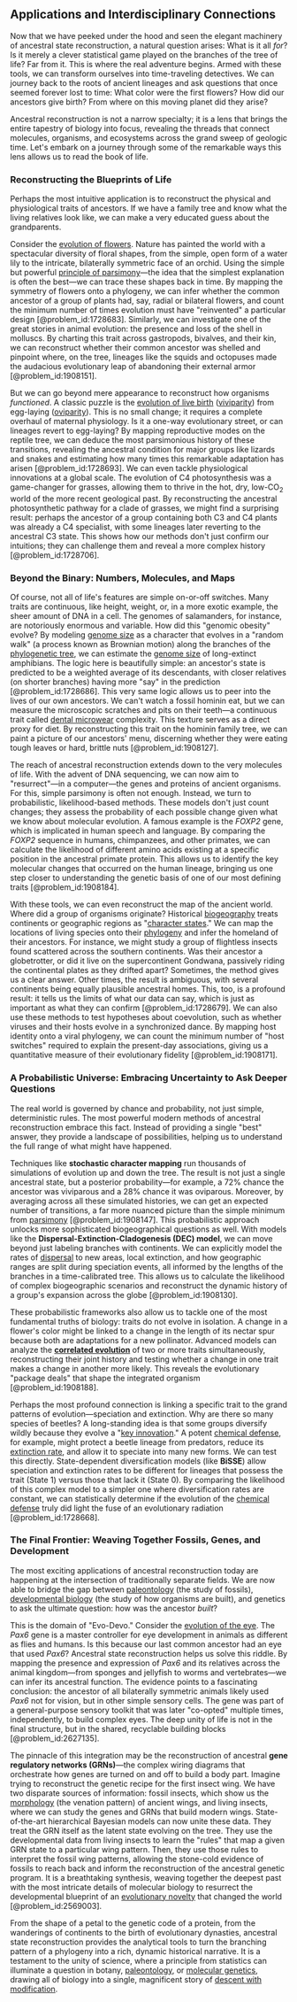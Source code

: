## Applications and Interdisciplinary Connections

Now that we have peeked under the hood and seen the elegant machinery of ancestral state reconstruction, a natural question arises: What is it all *for*? Is it merely a clever statistical game played on the branches of the tree of life? Far from it. This is where the real adventure begins. Armed with these tools, we can transform ourselves into time-traveling detectives. We can journey back to the roots of ancient lineages and ask questions that once seemed forever lost to time: What color were the first flowers? How did our ancestors give birth? From where on this moving planet did they arise?

Ancestral reconstruction is not a narrow specialty; it is a lens that brings the entire tapestry of biology into focus, revealing the threads that connect molecules, organisms, and ecosystems across the grand sweep of geologic time. Let's embark on a journey through some of the remarkable ways this lens allows us to read the book of life.

### Reconstructing the Blueprints of Life

Perhaps the most intuitive application is to reconstruct the physical and physiological traits of ancestors. If we have a family tree and know what the living relatives look like, we can make a very educated guess about the grandparents.

Consider the [evolution of flowers](@article_id:264786). Nature has painted the world with a spectacular diversity of floral shapes, from the simple, open form of a water lily to the intricate, bilaterally symmetric face of an orchid. Using the simple but powerful [principle of parsimony](@article_id:142359)—the idea that the simplest explanation is often the best—we can trace these shapes back in time. By mapping the symmetry of flowers onto a phylogeny, we can infer whether the common ancestor of a group of plants had, say, radial or bilateral flowers, and count the minimum number of times evolution must have "reinvented" a particular design [@problem_id:1728683]. Similarly, we can investigate one of the great stories in animal evolution: the presence and loss of the shell in molluscs. By charting this trait across gastropods, bivalves, and their kin, we can reconstruct whether their common ancestor was shelled and pinpoint where, on the tree, lineages like the squids and octopuses made the audacious evolutionary leap of abandoning their external armor [@problem_id:1908151].

But we can go beyond mere appearance to reconstruct how organisms *functioned*. A classic puzzle is the [evolution of live birth](@article_id:275198) ([viviparity](@article_id:173427)) from egg-laying ([oviparity](@article_id:261500)). This is no small change; it requires a complete overhaul of maternal physiology. Is it a one-way evolutionary street, or can lineages revert to egg-laying? By mapping reproductive modes on the reptile tree, we can deduce the most parsimonious history of these transitions, revealing the ancestral condition for major groups like lizards and snakes and estimating how many times this remarkable adaptation has arisen [@problem_id:1728693]. We can even tackle physiological innovations at a global scale. The evolution of C4 photosynthesis was a game-changer for grasses, allowing them to thrive in the hot, dry, low-CO$_2$ world of the more recent geological past. By reconstructing the ancestral photosynthetic pathway for a clade of grasses, we might find a surprising result: perhaps the ancestor of a group containing both C3 and C4 plants was already a C4 specialist, with some lineages later reverting to the ancestral C3 state. This shows how our methods don't just confirm our intuitions; they can challenge them and reveal a more complex history [@problem_id:1728706].

### Beyond the Binary: Numbers, Molecules, and Maps

Of course, not all of life's features are simple on-or-off switches. Many traits are continuous, like height, weight, or, in a more exotic example, the sheer amount of DNA in a cell. The genomes of salamanders, for instance, are notoriously enormous and variable. How did this "genomic obesity" evolve? By modeling [genome size](@article_id:273635) as a character that evolves in a "random walk" (a process known as Brownian motion) along the branches of the [phylogenetic tree](@article_id:139551), we can estimate the [genome size](@article_id:273635) of long-extinct amphibians. The logic here is beautifully simple: an ancestor's state is predicted to be a weighted average of its descendants, with closer relatives (on shorter branches) having more "say" in the prediction [@problem_id:1728686]. This very same logic allows us to peer into the lives of our own ancestors. We can't watch a fossil hominin eat, but we can measure the microscopic scratches and pits on their teeth—a continuous trait called [dental microwear](@article_id:266575) complexity. This texture serves as a direct proxy for diet. By reconstructing this trait on the hominin family tree, we can paint a picture of our ancestors' menu, discerning whether they were eating tough leaves or hard, brittle nuts [@problem_id:1908127].

The reach of ancestral reconstruction extends down to the very molecules of life. With the advent of DNA sequencing, we can now aim to "resurrect"—in a computer—the genes and proteins of ancient organisms. For this, simple parsimony is often not enough. Instead, we turn to probabilistic, likelihood-based methods. These models don't just count changes; they assess the probability of each possible change given what we know about molecular evolution. A famous example is the *FOXP2* gene, which is implicated in human speech and language. By comparing the *FOXP2* sequence in humans, chimpanzees, and other primates, we can calculate the likelihood of different amino acids existing at a specific position in the ancestral primate protein. This allows us to identify the key molecular changes that occurred on the human lineage, bringing us one step closer to understanding the genetic basis of one of our most defining traits [@problem_id:1908184].

With these tools, we can even reconstruct the map of the ancient world. Where did a group of organisms originate? Historical [biogeography](@article_id:137940) treats continents or geographic regions as "[character states](@article_id:150587)." We can map the locations of living species onto their [phylogeny](@article_id:137296) and infer the homeland of their ancestors. For instance, we might study a group of flightless insects found scattered across the southern continents. Was their ancestor a globetrotter, or did it live on the supercontinent Gondwana, passively riding the continental plates as they drifted apart? Sometimes, the method gives us a clear answer. Other times, the result is ambiguous, with several continents being equally plausible ancestral homes. This, too, is a profound result: it tells us the limits of what our data can say, which is just as important as what they can confirm [@problem_id:1728679]. We can also use these methods to test hypotheses about coevolution, such as whether viruses and their hosts evolve in a synchronized dance. By mapping host identity onto a viral phylogeny, we can count the minimum number of "host switches" required to explain the present-day associations, giving us a quantitative measure of their evolutionary fidelity [@problem_id:1908171].

### A Probabilistic Universe: Embracing Uncertainty to Ask Deeper Questions

The real world is governed by chance and probability, not just simple, deterministic rules. The most powerful modern methods of ancestral reconstruction embrace this fact. Instead of providing a single "best" answer, they provide a landscape of possibilities, helping us to understand the full range of what might have happened.

Techniques like **stochastic character mapping** run thousands of simulations of evolution up and down the tree. The result is not just a single ancestral state, but a posterior probability—for example, a $72\%$ chance the ancestor was viviparous and a $28\%$ chance it was oviparous. Moreover, by averaging across all these simulated histories, we can get an expected number of transitions, a far more nuanced picture than the simple minimum from [parsimony](@article_id:140858) [@problem_id:1908147]. This probabilistic approach unlocks more sophisticated biogeographical questions as well. With models like the **Dispersal-Extinction-Cladogenesis (DEC) model**, we can move beyond just labeling branches with continents. We can explicitly model the rates of [dispersal](@article_id:263415) to new areas, local extinction, and how geographic ranges are split during speciation events, all informed by the lengths of the branches in a time-calibrated tree. This allows us to calculate the likelihood of complex biogeographic scenarios and reconstruct the dynamic history of a group's expansion across the globe [@problem_id:1908130].

These probabilistic frameworks also allow us to tackle one of the most fundamental truths of biology: traits do not evolve in isolation. A change in a flower's color might be linked to a change in the length of its nectar spur because both are adaptations for a new pollinator. Advanced models can analyze the **[correlated evolution](@article_id:270095)** of two or more traits simultaneously, reconstructing their joint history and testing whether a change in one trait makes a change in another more likely. This reveals the evolutionary "package deals" that shape the integrated organism [@problem_id:1908188].

Perhaps the most profound connection is linking a specific trait to the grand patterns of evolution—speciation and extinction. Why are there so many species of beetles? A long-standing idea is that some groups diversify wildly because they evolve a "[key innovation](@article_id:146247)." A potent [chemical defense](@article_id:199429), for example, might protect a beetle lineage from predators, reduce its [extinction rate](@article_id:170639), and allow it to speciate into many new forms. We can test this directly. State-dependent diversification models (like **BiSSE**) allow speciation and extinction rates to be different for lineages that possess the trait (State 1) versus those that lack it (State 0). By comparing the likelihood of this complex model to a simpler one where diversification rates are constant, we can statistically determine if the evolution of the [chemical defense](@article_id:199429) truly did light the fuse of an evolutionary radiation [@problem_id:1728668].

### The Final Frontier: Weaving Together Fossils, Genes, and Development

The most exciting applications of ancestral reconstruction today are happening at the intersection of traditionally separate fields. We are now able to bridge the gap between [paleontology](@article_id:151194) (the study of fossils), [developmental biology](@article_id:141368) (the study of how organisms are built), and genetics to ask the ultimate question: how was the ancestor *built*?

This is the domain of "Evo-Devo." Consider the [evolution of the eye](@article_id:149942). The *Pax6* gene is a master controller for eye development in animals as different as flies and humans. Is this because our last common ancestor had an eye that used *Pax6*? Ancestral state reconstruction helps us solve this riddle. By mapping the presence and expression of *Pax6* and its relatives across the animal kingdom—from sponges and jellyfish to worms and vertebrates—we can infer its ancestral function. The evidence points to a fascinating conclusion: the ancestor of all bilaterally symmetric animals likely used *Pax6* not for vision, but in other simple sensory cells. The gene was part of a general-purpose sensory toolkit that was later "co-opted" multiple times, independently, to build complex eyes. The deep unity of life is not in the final structure, but in the shared, recyclable building blocks [@problem_id:2627135].

The pinnacle of this integration may be the reconstruction of ancestral **gene regulatory networks (GRNs)**—the complex wiring diagrams that orchestrate how genes are turned on and off to build a body part. Imagine trying to reconstruct the genetic recipe for the first insect wing. We have two disparate sources of information: fossil insects, which show us the [morphology](@article_id:272591) (the venation pattern) of ancient wings, and living insects, where we can study the genes and GRNs that build modern wings. State-of-the-art hierarchical Bayesian models can now unite these data. They treat the GRN itself as the latent state evolving on the tree. They use the developmental data from living insects to learn the "rules" that map a given GRN state to a particular wing pattern. Then, they use those rules to interpret the fossil wing patterns, allowing the stone-cold evidence of fossils to reach back and inform the reconstruction of the ancestral genetic program. It is a breathtaking synthesis, weaving together the deepest past with the most intricate details of molecular biology to resurrect the developmental blueprint of an [evolutionary novelty](@article_id:270956) that changed the world [@problem_id:2569003].

From the shape of a petal to the genetic code of a protein, from the wanderings of continents to the birth of evolutionary dynasties, ancestral state reconstruction provides the analytical tools to turn the branching pattern of a phylogeny into a rich, dynamic historical narrative. It is a testament to the unity of science, where a principle from statistics can illuminate a question in botany, [paleontology](@article_id:151194), or [molecular genetics](@article_id:184222), drawing all of biology into a single, magnificent story of [descent with modification](@article_id:137387).